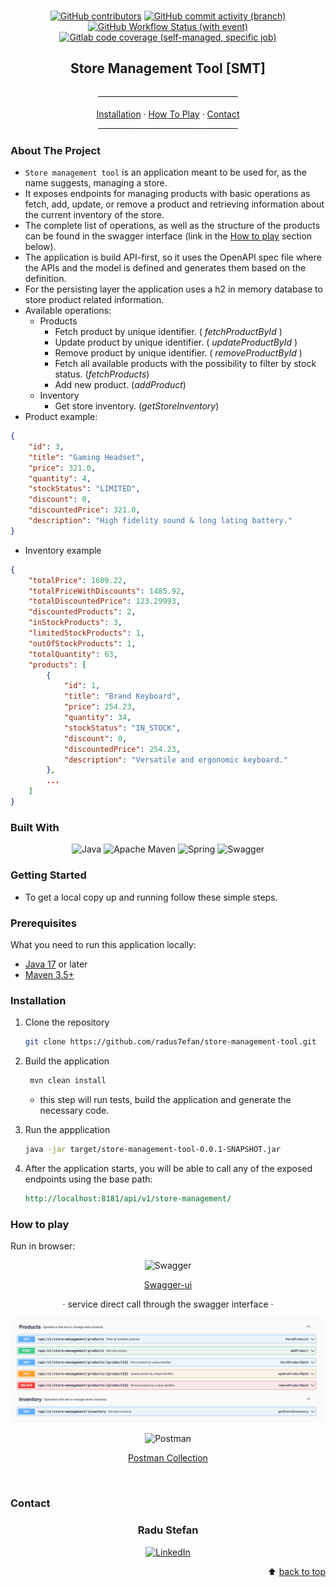<br>
<div align="center">

 <a href=".">![GitHub contributors](https://img.shields.io/github/contributors/radus7efan/store-management-tool)</a>
 <a href=".">![GitHub commit activity (branch)](https://img.shields.io/github/commit-activity/t/radus7efan/store-management-tool)</a>
 <a href=".">![GitHub Workflow Status (with event)](https://img.shields.io/github/actions/workflow/status/radus7efan/store-management-tool/maven.yml)</a>
 <a href=".">![Gitlab code coverage (self-managed, specific job)](https://img.shields.io/gitlab/pipeline-coverage/radus7efan%2Fstore-management-tool)</a>

</div>

<div>
<h2 align="center">Store Management Tool [SMT]</h2>

  <p align="center">
    ___________________________________
    <br />
    <br />
    <a href="#installation">Installation</a>
    ·
    <a href="#how-to-play">How To Play</a>
    ·
    <a href="#contact">Contact</a>
    <br>
    ___________________________________
  </p>
</div>

### About The Project

- `Store management tool` is an application meant to be used for, as the name suggests, managing a store.
- It exposes endpoints for managing products with basic operations as fetch, add, update, or remove a product
and retrieving information about the current inventory of the store.
- The complete list of operations, as well as the structure of the products can be found in the swagger interface 
(link in the [How to play](#how-to-play) section below).
- The application is build API-first, so it uses the OpenAPI spec file where the APIs and the model is defined and
generates them based on the definition.
- For the persisting layer the application uses a h2 in memory database to store product related information.
- Available operations:
  - Products
    - Fetch product by unique identifier. ( *fetchProductById* )
    - Update product by unique identifier. ( *updateProductById* )
    - Remove product by unique identifier. ( *removeProductById* )
    - Fetch all available products with the possibility to filter by stock status. (*fetchProducts*)
    - Add new product.  (*addProduct*)
  - Inventory
    - Get store inventory. (*getStoreInventory*)
- Product example:
```json
{
    "id": 3,
    "title": "Gaming Headset",
    "price": 321.0,
    "quantity": 4,
    "stockStatus": "LIMITED",
    "discount": 0,
    "discountedPrice": 321.0,
    "description": "High fidelity sound & long lating battery."
}
```
- Inventory example
```json
{
    "totalPrice": 1609.22,
    "totalPriceWithDiscounts": 1485.92,
    "totalDiscountedPrice": 123.29993,
    "discountedProducts": 2,
    "inStockProducts": 3,
    "limitedStockProducts": 1,
    "outOfStockProducts": 1,
    "totalQuantity": 63,
    "products": [
        {
            "id": 1,
            "title": "Brand Keyboard",
            "price": 254.23,
            "quantity": 34,
            "stockStatus": "IN_STOCK",
            "discount": 0,
            "discountedPrice": 254.23,
            "description": "Versatile and ergonomic keyboard."
        },
        ...
    ]
}
```
 
### Built With

<div align="center">

![Java](https://img.shields.io/badge/java-%23ED8B00.svg?style=for-the-badge&logo=openjdk&logoColor=white)
![Apache Maven](https://img.shields.io/badge/Apache%20Maven-C71A36?style=for-the-badge&logo=Apache%20Maven&logoColor=white)
![Spring](https://img.shields.io/badge/spring-%236DB33F.svg?style=for-the-badge&logo=spring&logoColor=white)
![Swagger](https://img.shields.io/badge/-Swagger-%23Clojure?style=for-the-badge&logo=swagger&logoColor=white)

</div>

### Getting Started

- To get a local copy up and running follow these simple steps.

### Prerequisites

What you need to run this application locally:
- [Java 17](https://www.oracle.com/java/technologies/downloads/) or later
- [Maven 3.5+](https://maven.apache.org/download.cgi)

### Installation

1. Clone the repository
   ```sh
   git clone https://github.com/radus7efan/store-management-tool.git
   ```
2. Build the application
   ```sh
    mvn clean install
   ```
   - this step will run tests, build the application and generate the necessary code.


3. Run the appplication
   ```sh
   java -jar target/store-management-tool-0.0.1-SNAPSHOT.jar
   ```
4. After the application starts, you will be able to call any of the exposed endpoints using the base path:
    ```rest
    http://localhost:8181/api/v1/store-management/
    ```

### How to play

Run in browser:

<div align="center">

![Swagger](https://img.shields.io/badge/-Swagger-%23Clojure?style=for-the-badge&logo=swagger&logoColor=white)

[Swagger-ui](http://localhost:8181/swagger-ui/index.html) 

· service direct call through the swagger interface ·

![swagger.png](swagger.png)

![Postman](https://img.shields.io/badge/Postman-FF6C37?style=for-the-badge&logo=postman&logoColor=white)

[Postman Collection](Store-management-tool.postman_collection.json)

</div>

<br />

### Contact

<div align="center">
<h3>Radu Stefan
</h3>

[![LinkedIn][linkedin-shield]][linkedin-url]
</div>


<p align="right"> ⬆️ <a href="#readme-top">back to top</a></p>


[linkedin-shield]: https://img.shields.io/badge/-LinkedIn-black.svg?style=for-the-badge&logo=linkedin&colorB=555
[linkedin-url]: https://linkedin.com/in/radu-stefan-710
